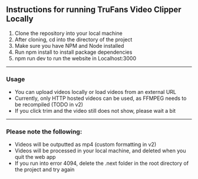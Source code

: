 ## Instructions for running TruFans Video Clipper Locally

1. Clone the repository into your local machine
2.  After cloning, cd into the directory of the project
3.  Make sure you have NPM and Node installed
4.  Run npm install to install package dependencies
5.  npm run dev to run the website in Localhost:3000

--- 
### Usage
* You can upload videos locally or load videos from an external URL
* Currently, only HTTP hosted videos can be used, as FFMPEG needs to be recompiled (TODO in v2)
* If you click trim and the video still does not show, please wait a bit

---
### Please note the following:
* Videos will be outputted as mp4 (custom formatting in v2)
* Videos will be processed in your local machine, and deleted when you quit the web app
* If you run into error 4094, delete the .next folder in the root directory of the project and try again
